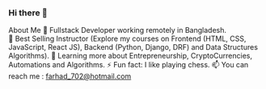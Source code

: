 ### Hi there 👋
About Me
🤔   Fullstack Developer working remotely in Bangladesh. <br>
💼   Best Selling Instructor (Explore my courses on Frontend (HTML, CSS, JavaScript, React JS), Backend (Python, Django, DRF) and Data Structures Algorithms).
🌱   Learning more about Entrepreneurship, CryptoCurrencies, Automations and Algorithms.
⚡️   Fun fact: I like playing chess.
📫   You can reach me : farhad_702@hotmail.com


